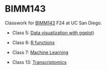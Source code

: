 # BIMM143
Classwork for [BIMM143](https://bioboot.github.io/bimm143_F24/schedule/) F24 at UC San Diego.

- Class 5: [Data visualization with ggplot](https://github.com/dgurholt/BIMM143/blob/main/BIMM%20143%20lab5/lab5.md))

- Class 6: [R functions](https://github.com/dgurholt/BIMM143/blob/main/BIMM%20143%20Lab%206/BIMM%20143%20Lab%206.md)
  
- Class 7: [Machine Learning](https://github.com/dgurholt/BIMM143/blob/main/BIMM%20143%20Lab%207/BIMM%20143%20lab%207.md)

- Class 13: [Transcriptomics](https://github.com/dgurholt/BIMM143/blob/main/Lab%2013%20Transcriptomics/Lab-13-Transcriptomics.pdf)
